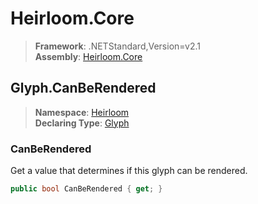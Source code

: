 # Heirloom.Core

> **Framework**: .NETStandard,Version=v2.1  
> **Assembly**: [Heirloom.Core][0]  

## Glyph.CanBeRendered

> **Namespace**: [Heirloom][0]  
> **Declaring Type**: [Glyph][1]  

### CanBeRendered

Get a value that determines if this glyph can be rendered.

```cs
public bool CanBeRendered { get; }
```

[0]: ../../../Heirloom.Core.md
[1]: ../Glyph.md
